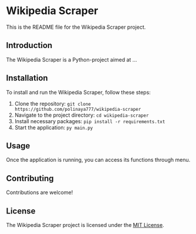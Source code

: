 # Wikipedia Scraper

This is the README file for the Wikipedia Scraper project.

## Introduction

The Wikipedia Scraper is a Python-project aimed at ...

## Installation

To install and run the Wikipedia Scraper, follow these steps:

1. Clone the repository: `git clone https://github.com/polinaya777/wikipedia-scraper`
2. Navigate to the project directory: `cd wikipedia-scraper`
3. Install necessary packages: `pip install -r requirements.txt`
4. Start the application: `py main.py`

## Usage

Once the application is running, you can access its functions through menu.

## Contributing

Contributions are welcome!

## License

The Wikipedia Scraper project is licensed under the [MIT License](./LICENSE.md).
